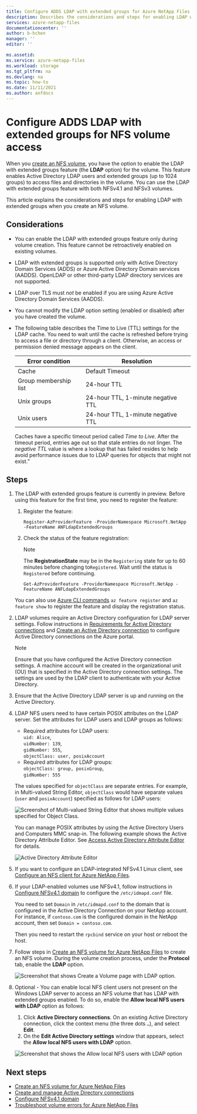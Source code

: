 ```yaml
---
title: Configure ADDS LDAP with extended groups for Azure NetApp Files NFS volume access | Microsoft Docs
description: Describes the considerations and steps for enabling LDAP with extended groups when you create an NFS volume by using Azure NetApp Files.  
services: azure-netapp-files
documentationcenter: ''
author: b-hchen
manager: ''
editor: ''

ms.assetid:
ms.service: azure-netapp-files
ms.workload: storage
ms.tgt_pltfrm: na
ms.devlang: na
ms.topic: how-to
ms.date: 11/11/2021
ms.author: anfdocs
---
```

# Configure ADDS LDAP with extended groups for NFS volume access

When you [create an NFS volume](azure-netapp-files-create-volumes.md), you have the option to enable the LDAP with extended groups feature (the **LDAP** option) for the volume. This feature enables Active Directory LDAP users and extended groups (up to 1024 groups) to access files and directories in the volume. You can use the LDAP with extended groups feature with both NFSv4.1 and NFSv3 volumes. 

This article explains the considerations and steps for enabling LDAP with extended groups when you create an NFS volume.  

## Considerations

* You can enable the LDAP with extended groups feature only during volume creation. This feature cannot be retroactively enabled on existing volumes.  

* LDAP with extended groups is supported only with Active Directory Domain Services (ADDS) or Azure Active Directory Domain services (AADDS). OpenLDAP or other third-party LDAP directory services are not supported. 

* LDAP over TLS must *not* be enabled if you are using Azure Active Directory Domain Services (AADDS).  

* You cannot modify the LDAP option setting (enabled or disabled) after you have created the volume.  

* The following table describes the Time to Live (TTL) settings for the LDAP cache. You need to wait until the cache is refreshed before trying to access a file or directory through a client. Otherwise, an access or permission denied message appears on the client. 

    |     Error condition    |     Resolution    |
    |-|-|
    | Cache |  Default Timeout |
    | Group membership list  | 24-hour TTL  |
    | Unix groups  | 24-hour TTL, 1-minute negative TTL  |
    | Unix users  | 24-hour TTL, 1-minute negative TTL  |

    Caches have a specific timeout period called *Time to Live*. After the timeout period, entries age out so that stale entries do not linger. The *negative TTL* value is where a lookup that has failed resides to help avoid performance issues due to LDAP queries for objects that might not exist.”        

## Steps

1. The LDAP with extended groups feature is currently in preview. Before using this feature for the first time, you need to register the feature:  

    1. Register the feature:   

        ```azurepowershell-interactive
        Register-AzProviderFeature -ProviderNamespace Microsoft.NetApp -FeatureName ANFLdapExtendedGroups
        ```

    2. Check the status of the feature registration: 

        > [!NOTE]
        > The **RegistrationState** may be in the `Registering` state for up to 60 minutes before changing to`Registered`. Wait until the status is `Registered` before continuing.

        ```azurepowershell-interactive
        Get-AzProviderFeature -ProviderNamespace Microsoft.NetApp -FeatureName ANFLdapExtendedGroups
        ```
        
    You can also use [Azure CLI commands](/cli/azure/feature) `az feature register` and `az feature show` to register the feature and display the registration status. 

2. LDAP volumes require an Active Directory configuration for LDAP server settings. Follow instructions in [Requirements for Active Directory connections](create-active-directory-connections.md#requirements-for-active-directory-connections) and [Create an Active Directory connection](create-active-directory-connections.md#create-an-active-directory-connection) to configure Active Directory connections on the Azure portal.  

    > [!NOTE]
    > Ensure that you have configured the Active Directory connection settings. A machine account will be created in the organizational unit (OU) that is specified in the Active Directory connection settings. The settings are used by the LDAP client to authenticate with your Active Directory.

3. Ensure that the Active Directory LDAP server is up and running on the Active Directory. 

4. LDAP NFS users need to have certain POSIX attributes on the LDAP server. Set the attributes for LDAP users and LDAP groups as follows: 

    * Required attributes for LDAP users:   
        `uid: Alice`,  
        `uidNumber: 139`,  
        `gidNumber: 555`,  
        `objectClass: user, posixAccount`
    * Required attributes for LDAP groups:   
        `objectClass: group, posixGroup`,  
        `gidNumber: 555`

    The values specified for `objectClass` are separate entries. For example, in Multi-valued String Editor, `objectClass` would have separate values (`user` and `posixAccount`) specified as follows for LDAP users:   

    ![Screenshot of Multi-valued String Editor that shows multiple values specified for Object Class.](../media/azure-netapp-files/multi-valued-string-editor.png) 

    You can manage POSIX attributes by using the Active Directory Users and Computers MMC snap-in. The following example shows the Active Directory Attribute Editor. See [Access Active Directory Attribute Editor](create-volumes-dual-protocol.md#access-active-directory-attribute-editor) for details.  

    ![Active Directory Attribute Editor](../media/azure-netapp-files/active-directory-attribute-editor.png) 

5. If you want to configure an LDAP-integrated NFSv4.1 Linux client, see [Configure an NFS client for Azure NetApp Files](configure-nfs-clients.md).

6. If your LDAP-enabled volumes use NFSv4.1, follow instructions in [Configure NFSv4.1 domain](azure-netapp-files-configure-nfsv41-domain.md#configure-nfsv41-domain) to configure the `/etc/idmapd.conf` file.

    You need to set `Domain` in `/etc/idmapd.conf` to the domain that is configured in the Active Directory Connection on your NetApp account. For instance, if `contoso.com` is the configured domain in the NetApp account, then set `Domain = contoso.com`.

    Then you need to restart the `rpcbind` service on your host or reboot the host. 

7.	Follow steps in [Create an NFS volume for Azure NetApp Files](azure-netapp-files-create-volumes.md) to create an NFS volume. During the volume creation process, under the **Protocol** tab, enable the **LDAP** option.   

    ![Screenshot that shows Create a Volume page with LDAP option.](../media/azure-netapp-files/create-nfs-ldap.png)  

8. Optional - You can enable local NFS client users not present on the Windows LDAP server to access an NFS volume that has LDAP with extended groups enabled. To do so, enable the **Allow local NFS users with LDAP** option as follows:
    1. Click **Active Directory connections**.  On an existing Active Directory connection, click the context menu (the three dots `…`), and select **Edit**.  
    2. On the **Edit Active Directory settings** window that appears, select the **Allow local NFS users with LDAP** option.  

    ![Screenshot that shows the Allow local NFS users with LDAP option](../media/azure-netapp-files/allow-local-nfs-users-with-ldap.png)  

## Next steps  

* [Create an NFS volume for Azure NetApp Files](azure-netapp-files-create-volumes.md)
* [Create and manage Active Directory connections](create-active-directory-connections.md)
* [Configure NFSv4.1 domain](azure-netapp-files-configure-nfsv41-domain.md#configure-nfsv41-domain)
* [Troubleshoot volume errors for Azure NetApp Files](troubleshoot-volumes.md)
